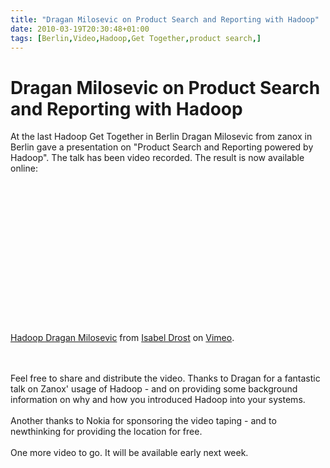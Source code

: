 ```yaml
---
title: "Dragan Milosevic on Product Search and Reporting with Hadoop"
date: 2010-03-19T20:30:48+01:00
tags: [Berlin,Video,Hadoop,Get Together,product search,]
---
```


# Dragan Milosevic on Product Search and Reporting with Hadoop


At the last Hadoop Get Together in Berlin Dragan Milosevic from zanox in Berlin gave a presentation on "Product Search 
and Reporting powered by Hadoop". The talk has been video recorded. The result is now available online:<br><br><object 
width="400" height="223"><param name="allowfullscreen" value="true" /><param name="allowscriptaccess" value="always" 
/><param name="movie" 
value="http://vimeo.com/moogaloop.swf?clip_id=10201534&amp;server=vimeo.com&amp;show_title=1&amp;show_byline=1&amp;show_
portrait=0&amp;color=00ADEF&amp;fullscreen=1" /><embed 
src="http://vimeo.com/moogaloop.swf?clip_id=10201534&amp;server=vimeo.com&amp;show_title=1&amp;show_byline=1&amp;show_po
rtrait=0&amp;color=00ADEF&amp;fullscreen=1" type="application/x-shockwave-flash" allowfullscreen="true" 
allowscriptaccess="always" width="400" height="223"></embed></object><p><a href="http://vimeo.com/10201534">Hadoop 
Dragan Milosevic</a> from <a href="http://vimeo.com/user2723747">Isabel Drost</a> on <a 
href="http://vimeo.com">Vimeo</a>.</p><br><br>Feel free to share and distribute the video. Thanks to Dragan for a 
fantastic talk on Zanox' usage of Hadoop - and on providing some background information on why and how you introduced 
Hadoop into your systems.<br><br>Another thanks to Nokia for sponsoring the video taping - and to newthinking for 
providing the location for free.<br><br>One more video to go. It will be available early next week. 
